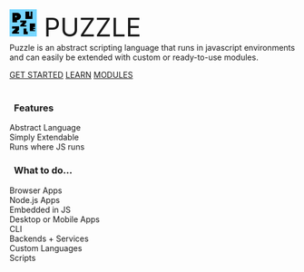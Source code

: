 
<div class="leto-text-xxl leto-mt-xl leto-mb leto-text-darker-grey" style="font-size:45px">
    <img src="puzzle-invert.png" style="width: 48px;"> PUZZLE
</div>
<div class="leto-text-xxl leto-mt-xl leto-mb leto-text-darker-grey">
    Puzzle is an abstract scripting language that runs in javascript environments and can easily be extended with custom or ready-to-use modules.
</div>

<a href="#GETSTARTED.md" class="leto-button">GET STARTED</a>
<a href="#LANGUAGE.md" class="leto-button leto-border-none">LEARN</a>
<a href="https://puzzlelang.org/modules" class="leto-button leto-border-none">MODULES</a>
<br>
<br>

### &nbsp; Features

<div class="leto-group">
	<div class="leto-card">
		<i class="leto-text-lg leto-m fas fa-language"></i>
		Abstract Language
	</div>
	<div class="leto-card">
		<i class="leto-text-lg leto-m fa fa-wrench"></i>
		Simply Extendable
	</div>
	<div class="leto-card">
		<i class="leto-text-lg leto-m fa fa-smile"></i>
		Runs where JS runs
	</div>
</div>

### &nbsp; What to do...

<div class="leto-group">
	<div class="leto-card">
		<i class="leto-text-lg leto-m fa fa-globe"></i>
		Browser Apps
	</div>
	<div class="leto-card">
		<i class="leto-text-lg leto-m fab fa-node-js"></i>
		Node.js Apps
	</div>
	<div class="leto-card">
		<i class="leto-text-lg leto-m fab fa-js"></i>
		Embedded in JS
	</div>
	<div class="leto-card">
		<i class="leto-text-lg leto-m fas fa-mobile"></i>
		Desktop or Mobile Apps
	</div>
</div>
<div class="leto-group">
	<div class="leto-card">
		<i class="leto-text-lg leto-m fa fa-terminal"></i>
		CLI
	</div>
	<div class="leto-card">
		<i class="leto-text-lg leto-m fa fa-server"></i>
		Backends + Services
	</div>
	<div class="leto-card">
		<i class="leto-text-lg leto-m fas fa-code"></i>
		Custom Languages
	</div>
	<div class="leto-card">
		<i class="leto-text-lg leto-m fa fa-robot"></i>
		Scripts
	</div>
</div>